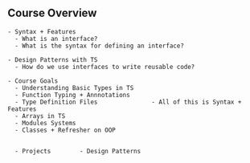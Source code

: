 ## Course Overview

    - Syntax + Features
      - What is an interface?
      - What is the syntax for defining an interface?

    - Design Patterns with TS
      - How do we use interfaces to write reusable code?

    - Course Goals
      - Understanding Basic Types in TS
      - Function Typing + Annnotations
      - Type Definition Files               - All of this is Syntax + Features
      - Arrays in TS
      - Modules Systems
      - Classes + Refresher on OOP


      - Projects        - Design Patterns